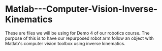 # Matlab---Computer-Vision-Inverse-Kinematics
These are files we will be using for Demo 4 of our robotics course. The purpose of this is to have our repurposed robot arm follow an object with Matlab's computer vision toolbox using inverse kinematics.
